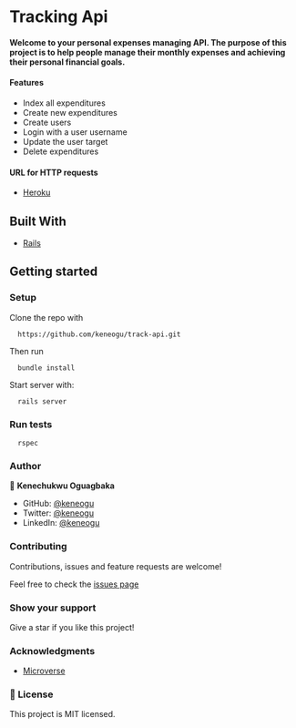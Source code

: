 # Tracking Api

#### Welcome to your personal expenses managing API. The purpose of this project is to help people manage their monthly expenses and achieving their personal financial goals.

#### Features
- Index all expenditures
- Create new expenditures
- Create users
- Login with a user username
- Update the user target
- Delete expenditures

#### URL for HTTP requests
- [Heroku](https://evening-waters-79509.herokuapp.com/)

## Built With
- [Rails](https://rubyonrails.org/)

## Getting started

### Setup

Clone the repo with

```
  https://github.com/keneogu/track-api.git
```

Then run

```
  bundle install
```

Start server with:

```
  rails server
```

### Run tests

```
  rspec
```

### Author

👤 **Kenechukwu Oguagbaka**

- GitHub: [@keneogu](https://github.com/keneogu)
- Twitter: [@keneogu](https://twitter.com/keneogu)
- LinkedIn: [@keneogu](https://www.linkedin.com/in/kene-ogu/)



### Contributing

Contributions, issues and feature requests are welcome!

Feel free to check the [issues page](https://github.com/keneogu/track-api/issues)


### Show your support

Give a star if you like this project!

### Acknowledgments

- [Microverse](https://www.microverse.org/)

### 📝 License

This project is MIT licensed.